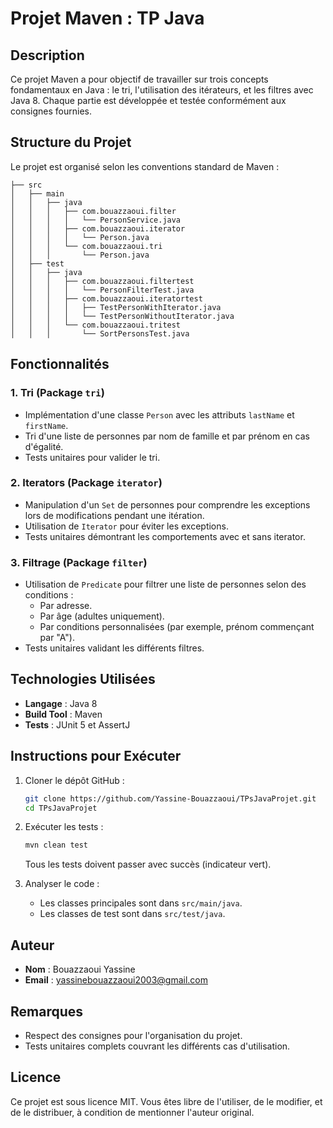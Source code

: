 # Projet Maven : TP Java

## Description
Ce projet Maven a pour objectif de travailler sur trois concepts fondamentaux en Java : le tri, l'utilisation des itérateurs, et les filtres avec Java 8. Chaque partie est développée et testée conformément aux consignes fournies.

## Structure du Projet

Le projet est organisé selon les conventions standard de Maven :

```
├── src
│   ├── main
│   │   ├── java
│   │   │   ├── com.bouazzaoui.filter
│   │   │   │   └── PersonService.java
│   │   │   ├── com.bouazzaoui.iterator
│   │   │   │   └── Person.java
│   │   │   └── com.bouazzaoui.tri
│   │   │       └── Person.java
│   ├── test
│   │   ├── java
│   │   │   ├── com.bouazzaoui.filtertest
│   │   │   │   └── PersonFilterTest.java
│   │   │   ├── com.bouazzaoui.iteratortest
│   │   │   │   ├── TestPersonWithIterator.java
│   │   │   │   └── TestPersonWithoutIterator.java
│   │   │   └── com.bouazzaoui.tritest
│   │   │       └── SortPersonsTest.java
```

## Fonctionnalités
### 1. Tri (Package `tri`)
- Implémentation d'une classe `Person` avec les attributs `lastName` et `firstName`.
- Tri d'une liste de personnes par nom de famille et par prénom en cas d'égalité.
- Tests unitaires pour valider le tri.

### 2. Iterators (Package `iterator`)
- Manipulation d'un `Set` de personnes pour comprendre les exceptions lors de modifications pendant une itération.
- Utilisation de `Iterator` pour éviter les exceptions.
- Tests unitaires démontrant les comportements avec et sans iterator.

### 3. Filtrage (Package `filter`)
- Utilisation de `Predicate` pour filtrer une liste de personnes selon des conditions :
  - Par adresse.
  - Par âge (adultes uniquement).
  - Par conditions personnalisées (par exemple, prénom commençant par "A").
- Tests unitaires validant les différents filtres.

## Technologies Utilisées
- **Langage** : Java 8
- **Build Tool** : Maven
- **Tests** : JUnit 5 et AssertJ

## Instructions pour Exécuter
1. Cloner le dépôt GitHub :
   ```bash
   git clone https://github.com/Yassine-Bouazzaoui/TPsJavaProjet.git
   cd TPsJavaProjet
   ```

2. Exécuter les tests :
   ```bash
   mvn clean test
   ```
   Tous les tests doivent passer avec succès (indicateur vert).

3. Analyser le code :
   - Les classes principales sont dans `src/main/java`.
   - Les classes de test sont dans `src/test/java`.

## Auteur
- **Nom** : Bouazzaoui Yassine
- **Email** : yassinebouazzaoui2003@gmail.com

## Remarques
- Respect des consignes pour l'organisation du projet.
- Tests unitaires complets couvrant les différents cas d'utilisation.

## Licence
Ce projet est sous licence MIT. Vous êtes libre de l'utiliser, de le modifier, et de le distribuer, à condition de mentionner l'auteur original.

